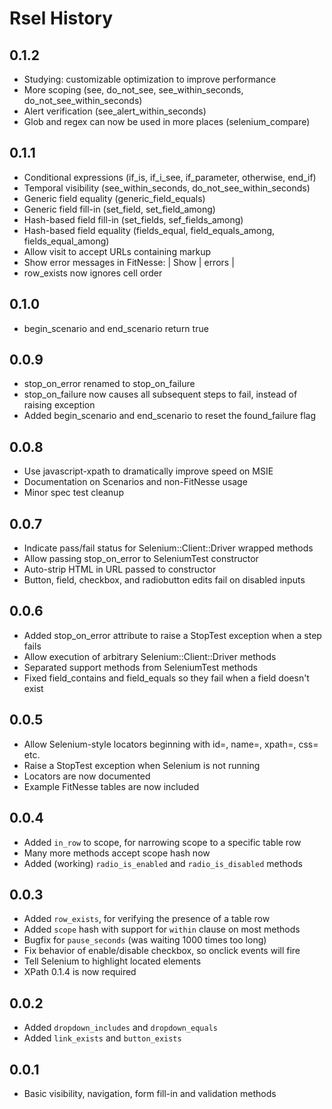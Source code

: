 Rsel History
============

0.1.2
-----

- Studying: customizable optimization to improve performance
- More scoping (see, do_not_see, see_within_seconds, do_not_see_within_seconds)
- Alert verification (see_alert_within_seconds)
- Glob and regex can now be used in more places (selenium_compare)



0.1.1
-----

- Conditional expressions (if_is, if_i_see, if_parameter, otherwise, end_if)
- Temporal visibility (see_within_seconds, do_not_see_within_seconds)
- Generic field equality (generic_field_equals)
- Generic field fill-in (set_field, set_field_among)
- Hash-based field fill-in (set_fields, sef_fields_among)
- Hash-based field equality (fields_equal, field_equals_among, fields_equal_among)
- Allow visit to accept URLs containing markup
- Show error messages in FitNesse: | Show | errors |
- row_exists now ignores cell order


0.1.0
-----

- begin_scenario and end_scenario return true


0.0.9
-----

- stop_on_error renamed to stop_on_failure
- stop_on_failure now causes all subsequent steps to fail, instead of raising exception
- Added begin_scenario and end_scenario to reset the found_failure flag


0.0.8
-----

- Use javascript-xpath to dramatically improve speed on MSIE
- Documentation on Scenarios and non-FitNesse usage
- Minor spec test cleanup


0.0.7
-----

- Indicate pass/fail status for Selenium::Client::Driver wrapped methods
- Allow passing stop_on_error to SeleniumTest constructor
- Auto-strip HTML in URL passed to constructor
- Button, field, checkbox, and radiobutton edits fail on disabled inputs


0.0.6
-----

- Added stop_on_error attribute to raise a StopTest exception when a step fails
- Allow execution of arbitrary Selenium::Client::Driver methods
- Separated support methods from SeleniumTest methods
- Fixed field_contains and field_equals so they fail when a field doesn't exist


0.0.5
-----

- Allow Selenium-style locators beginning with id=, name=, xpath=, css= etc.
- Raise a StopTest exception when Selenium is not running
- Locators are now documented
- Example FitNesse tables are now included


0.0.4
-----

- Added `in_row` to scope, for narrowing scope to a specific table row
- Many more methods accept scope hash now
- Added (working) `radio_is_enabled` and `radio_is_disabled` methods


0.0.3
-----

- Added `row_exists`, for verifying the presence of a table row
- Added `scope` hash with support for `within` clause on most methods
- Bugfix for `pause_seconds` (was waiting 1000 times too long)
- Fix behavior of enable/disable checkbox, so onclick events will fire
- Tell Selenium to highlight located elements
- XPath 0.1.4 is now required


0.0.2
-----

- Added `dropdown_includes` and `dropdown_equals`
- Added `link_exists` and `button_exists`


0.0.1
-----

- Basic visibility, navigation, form fill-in and validation methods

